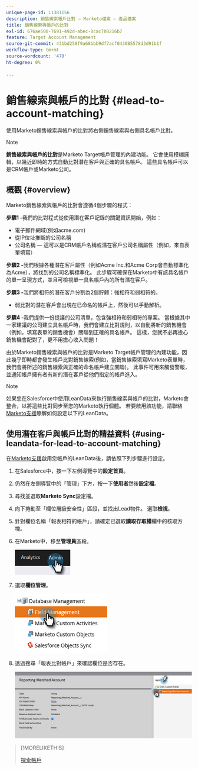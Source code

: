 ```yaml
---
unique-page-id: 11381156
description: 銷售線索帳戶比對 — Marketo檔案 — 產品檔案
title: 銷售線索與帳戶的比對
exl-id: 676ae500-7691-492d-abec-0cac708216b7
feature: Target Account Management
source-git-commit: 431bd258f9a68bbb9df7acf043085578d3d91b1f
workflow-type: tm+mt
source-wordcount: '470'
ht-degree: 0%

---
```


# 銷售線索與帳戶的比對 {#lead-to-account-matching}

使用Marketo銷售線索與帳戶的比對將右側銷售線索與右側具名帳戶比對。

>[!NOTE]
>
>**銷售線索與帳戶的比對**&#x200B;是Marketo Target帳戶管理的內建功能。 它會使用模糊邏輯，以幾近即時的方式自動比對潛在客戶與正確的具名帳戶。 這些具名帳戶可以是CRM帳戶或Marketo公司。

## 概觀 {#overview}

Marketo銷售線索與帳戶的比對會遵循4個步驟的程式：

**步驟1 -**&#x200B;我們的比對程式從使用潛在客戶記錄的關鍵資訊開始，例如：

* 電子郵件網域(例如acme.com)
* 從IP位址推斷的公司名稱
* 公司名稱 — 這可以是CRM帳戶名稱或潛在客戶公司名稱屬性（例如，來自表單填寫）

**步驟2 -**&#x200B;我們根據各種潛在客戶屬性（例如Acme Inc.和Acme Corp會自動標準化為Acme），將找到的公司名稱標準化。 此步驟可確保在Marketo中有該具名帳戶的單一呈現方式，並且可檢視單一具名帳戶內的所有潛在客戶。

**步驟3 -**&#x200B;我們將相符的潛在客戶分割為2個貯體：強相符和弱相符的。

* 弱比對的潛在客戶會出現在已命名的帳戶上，然後可以手動解析。

**步驟4 -**&#x200B;我們提供一份提議的公司清單，包含強相符和弱相符的專案。 當根據其中一家建議的公司建立具名帳戶時，我們會建立比對規則，以自動將新的銷售機會（例如，填寫表單的銷售機會）關聯到正確的具名帳戶。 這樣，您就不必再擔心銷售機會配對了，更不用擔心收入問題！

由於Marketo銷售線索與帳戶的比對是Marketo Target帳戶管理的內建功能，因此幾乎即時都會發生帳戶比對銷售線索(例如，當銷售線索填寫Marketo表單時，我們會將所述的銷售線索與正確的命名帳戶建立關聯)。 此事件可用來觸發警報，並通知帳戶擁有者有新的潛在客戶從他們指定的帳戶進入。

>[!NOTE]
>
>如果您在Salesforce中使用LeanData來執行銷售線索與帳戶的比對，Marketo會整合，以將這些比對同步至您的Marketo執行個體。 若要啟用該功能，請聯絡[Marketo支援](https://nation.marketo.com/t5/Support/ct-p/Support)瞭解如何設定以下的LeanData。

## 使用潛在客戶與帳戶比對的精益資料 {#using-leandata-for-lead-to-account-matching}

在[Marketo支援](https://nation.marketo.com/t5/Support/ct-p/Support)啟用您帳戶的LeanData後，請依照下列步驟進行設定。

1. 在Salesforce中，按一下左側導覽中的&#x200B;**設定首頁**。

1. 仍然在左側導覽中的「管理」下方，按一下&#x200B;**使用者**&#x200B;然後&#x200B;**設定檔**。

1. 尋找並選取&#x200B;**Marketo Sync**&#x200B;設定檔。

1. 向下捲動至「欄位層級安全性」區段，並找出Lead物件。 選取&#x200B;**檢視**。

1. 針對欄位名稱「報表相符的帳戶」，請確定已選取&#x200B;**讀取存取權**&#x200B;欄中的核取方塊。

1. 在Marketo中，移至&#x200B;**管理員**&#x200B;區段。

   ![](assets/lead-to-account-matching-1.png)

1. 選取&#x200B;**欄位管理**。

   ![](assets/lead-to-account-matching-2.png)

1. 透過搜尋「報表比對帳戶」來確認欄位是否存在。

   ![](assets/lead-to-account-matching-3.png)

>[!MORELIKETHIS]
>
>[探索帳戶](/help/marketo/product-docs/target-account-management/target/named-accounts/discover-accounts.md)
